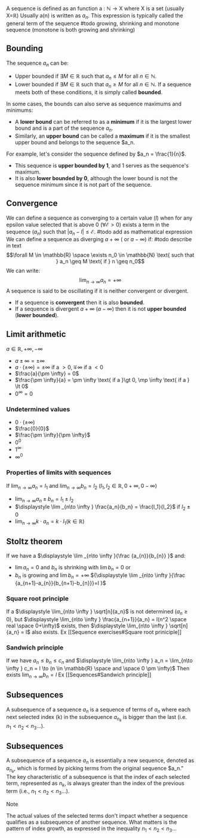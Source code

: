 $\text{A sequence is defined as an function a : }\mathbb{N} \rightarrow \text{X where X is a set (usually X=}\mathbb{R\text{)}}$
$\text{Usually a(n) is written as } a_n\text{. This expression is typically called the general term of the sequence}$
#todo growing, shrinking and monotone sequence (monotone is both growing and shrinking)
## Bounding
The sequence $a_n$ can be:
- Upper bounded if $\exists M \in \mathbb{R}$ such that $a_n \leq M$ for all $n \in \mathbb{N}$.
- Lower bounded if $\exists M \in \mathbb{R}$ such that $a_n \geq M$ for all $n \in \mathbb{N}$.
If a sequence meets both of these conditions, it is simply called **bounded**.

In some cases, the bounds can also serve as sequence maximums and minimums:
- A **lower bound** can be referred to as a **minimum** if it is the largest lower bound and is a part of the sequence $a_n$.
- Similarly, an **upper bound** can be called a **maximum** if it is the smallest upper bound and belongs to the sequence $a_n.

For example, let's consider the sequence defined by $a_n = \frac{1}{n}$.
- This sequence is **upper bounded by 1**, and 1 serves as the sequence's maximum.
- It is also **lower bounded by 0**, although the lower bound is not the sequence minimum since it is not part of the sequence.
## Convergence
We can define a sequence as converging to a certain value ($l$) when for any epsilon value selected that is above 0 ($\forall  \mathcal{E} \gt 0$) exists a term in the sequence ($a_n$) such that $|a_n - l| \leq \mathcal{E}$.
#todo add as mathematical expression
We can define a sequence as diverging $a+\infty$ ( or $a-\infty$) if:
#todo describe in text
$$\forall M \in \mathbb{R} \space \exists n_0 \in \mathbb{N} \text{ such that } a_n \geq M \text{ if } n \geq n_0$$
We can write:
$$\lim_{n \to \infty} a_n = +\infty$$
A sequence is said to be oscillating if it is neither convergent or divergent.

- If a sequence is **convergent** then it is also **bounded**.
- If a sequence is divergent $a + \infty$ ($a - \infty$) then it is not **upper bounded** (**lower bounded**).

## Limit arithmetic
$a \in \mathbb{R}, +\infty, -\infty$
- $a \pm \infty = \pm \infty$
- $a \cdot (\pm \infty) = \pm \infty \text{ if a }\gt 0, \mp \infty \text{ if a } \lt 0$
- $\frac{a}{\pm \infty} = 0$
- $\frac{\pm \infty}{a} = \pm \infty \text{ if a }\gt 0, \mp \infty \text{ if a } \lt 0$
- $0^{\infty} = 0$
### Undetermined values
- $0\cdot (\pm \infty)$
- $\frac{0}{0}$
- $\frac{\pm \infty}{\pm \infty}$
- $0^0$
- $1^{\infty}$
- $\infty^0$
### Properties of limits with sequences
If $\displaystyle \lim _{n\to \infty } a_n = l_1$ and $\displaystyle \lim _{n\to \infty } b_n = l_2$ 
($l_1, l_2 \in \mathbb{R}, 0+\infty, 0-\infty$)
- $\displaystyle \lim _{n\to \infty } a_n\pm b_n = l_1 \pm l_2$
- $\displaystyle \lim _{n\to \infty } \frac{a_n}{b_n} = \frac{l_1}{l_2}$ if $l_2 \pm 0$
- $\displaystyle \lim _{n\to \infty } k\cdot a_n = k\cdot l_1 (k\in \mathbb{R})$ 
## Stoltz theorem
If we have a $\displaystyle \lim _{n\to \infty }{\frac {a_{n}}{b_{n}} }$ and:
- $\lim{a_n} = 0$ and $b_n$ is shrinking with $\lim b_n = 0$
or
- $b_n$ is growing and $\lim b_n = +\infty$
${\displaystyle \lim _{n\to \infty }{\frac {a_{n+1}-a_{n}}{b_{n+1}-b_{n}}}=l }$
### Square root principle
If a $\displaystyle \lim_{n\to \infty } \sqrt[n]{a_n}$ is not determined ($a_n\geq 0$), but $\displaystyle \lim_{n\to \infty } \frac{a_{n+1}}{a_n} = l(n^2 \space real \space 0+\infty)$ exists, then $\displaystyle \lim_{n\to \infty } \sqrt[n]{a_n} = l$ also exists.
Ex [[Sequence exercises#Square root priniciple]]

### Sandwich principle
If we have $a_n \leq b_n \leq c_n$
and $\displaystyle \lim_{n\to \infty } a_n = \lim_{n\to \infty } c_n = l \to (n \in \mathbb{R} \space and \space 0 \pm \infty)$
Then exists $\displaystyle \lim_{n\to \infty } b_n = l$
Ex [[Sequences#Sandwich principle]]
## Subsequences
A subsequence of a sequence $a_n$ is a sequence of terms of $a_n$ where each next selected index (k) in the subsequence $a_{n_k}$ is bigger than the last (i.e. $n_1 \lt n_2 \lt n_3 ...$).

## Subsequences
A subsequence of a sequence $a_n$ is essentially a new sequence, denoted as $a_{n_k}$, which is formed by picking terms from the original sequence $a_n." The key characteristic of a subsequence is that the index of each selected term, represented as $n_k$, is always greater than the index of the previous term (i.e., $n_1 \lt n_2 \lt n_3 ...$).

>[!note] 
>The actual values of the selected terms don't impact whether a sequence qualifies as a subsequence of another sequence. What matters is the pattern of index growth, as expressed in the inequality $n_1 \lt n_2 \lt n_3 ...$


